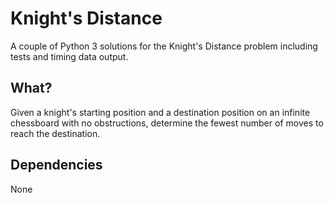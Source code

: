 # Knight's Distance
A couple of Python 3 solutions for the Knight's Distance problem including tests and timing data output.

## What?
 Given a knight's starting position and a destination position on an infinite chessboard with no obstructions, determine the fewest number of moves to reach the destination.

## Dependencies
None
